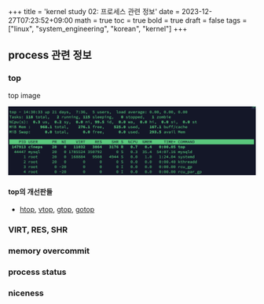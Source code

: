 +++
title = 'kernel study 02: 프로세스 관련 정보'
date = 2023-12-27T07:23:52+09:00
math = true
toc = true
bold = true
draft = false
tags = ["linux", "system_engineering", "korean", "kernel"]
+++

## process 관련 정보

### top

top image

![test](./top.png)

#### top의 개선판들

-   [htop](https://github.com/hishamhm/htop), [vtop](https://github.com/MrRio/vtop), [gtop](https://github.com/aksakalli/gtop), [gotop](https://github.com/cjbassi/gotop)

### VIRT, RES, SHR

### memory overcommit

### process status

### niceness
